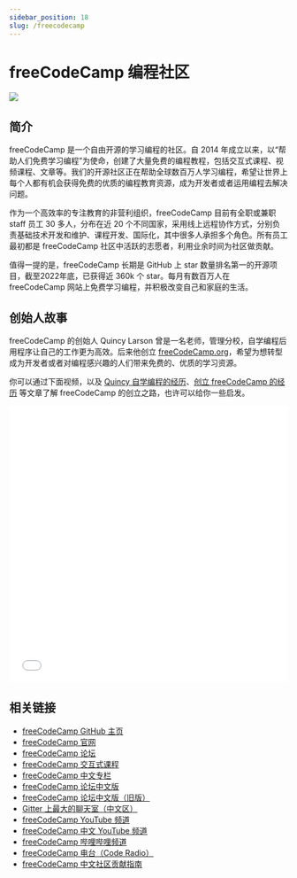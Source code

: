 ```yaml
---
sidebar_position: 18
slug: /freecodecamp
---
```


# freeCodeCamp 编程社区



![](https://static.getiot.tech/freeCodeCamp-banner.png#center)



## 简介

freeCodeCamp 是一个自由开源的学习编程的社区。自 2014 年成立以来，以“帮助人们免费学习编程”为使命，创建了大量免费的编程教程，包括交互式课程、视频课程、文章等。我们的开源社区正在帮助全球数百万人学习编程，希望让世界上每个人都有机会获得免费的优质的编程教育资源，成为开发者或者运用编程去解决问题。

作为一个高效率的专注教育的非营利组织，freeCodeCamp 目前有全职或兼职 staff 员工 30 多人，分布在近 20 个不同国家，采用线上远程协作方式，分别负责基础技术开发和维护、课程开发、国际化，其中很多人承担多个角色。所有员工最初都是 freeCodeCamp 社区中活跃的志愿者，利用业余时间为社区做贡献。

值得一提的是，freeCodeCamp 长期是 GitHub 上 star 数量排名第一的开源项目，截至2022年底，已获得近 360k 个 star。每月有数百万人在 freeCodeCamp 网站上免费学习编程，并积极改变自己和家庭的生活。



## 创始人故事

freeCodeCamp 的创始人 Quincy Larson 曾是一名老师，管理分校，自学编程后用程序让自己的工作更为高效。后来他创立 [freeCodeCamp.org](http://freecodecamp.org/)，希望为想转型成为开发者或者对编程感兴趣的人们带来免费的、优质的学习资源。

你可以通过下面视频，以及 [Quincy 自学编程的经历](https://chinese.freecodecamp.org/news/freecodecamp-founder-quincy-larson-self-taught-coding/)、[创立 freeCodeCamp 的经历](https://chinese.freecodecamp.org/news/story-behind-freecodecamp/) 等文章了解 freeCodeCamp 的创立之路，也许可以给你一些启发。

<iframe src="//player.bilibili.com/player.html?aid=37468040&bvid=BV1vt411Q7aN&cid=65863000&page=1&danmaku=0" width="100%" height="500" scrolling="no" border="0" frameborder="no" framespacing="0" allowfullscreen="true"> </iframe>



## 相关链接

- [freeCodeCamp GitHub 主页](https://github.com/freeCodeCamp)
- [freeCodeCamp 官网](https://www.freecodecamp.org)
- [freeCodeCamp 论坛](https://forum.freecodecamp.org)
- [freeCodeCamp 交互式课程](https://chinese.freecodecamp.org/learn/)
- [freeCodeCamp 中文专栏](https://chinese.freecodecamp.org/news/)
- [freeCodeCamp 论坛中文版](https://forum.freecodecamp.org/c/chinese/533)
- [freeCodeCamp 论坛中文版（旧版）](https://chinese.freecodecamp.org/forum/)
- [Gitter 上最大的聊天室（中文区）](https://gitter.im/FreeCodeCamp/chinese)
- [freeCodeCamp YouTube 频道](https://www.youtube.com/c/Freecodecamp)
- [freeCodeCamp 中文 YouTube 频道](https://www.youtube.com/channel/UCjJ2wNr0beoxQN5_q3CaR1w)
- [freeCodeCamp 哔哩哔哩频道](https://space.bilibili.com/335505768)
- [freeCodeCamp 电台（Code Radio）](https://coderadio.freecodecamp.org/)
- [freeCodeCamp 中文社区贡献指南](https://forum.freecodecamp.org/t/freecodecamp/512992)



